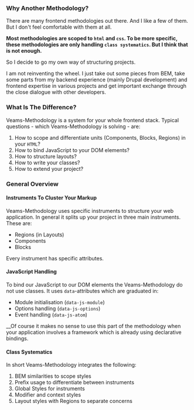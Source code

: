### Why Another Methodology?

There are many frontend methodologies out there. And I like a few of them. But I don't feel comfortable with them at all. 

**Most methodologies are scoped to `html` and `css`. To be more specific, these methodologies are only handling `class systematics`. But I think that is not enough.**

So I decide to go my own way of structuring projects. 

I am not reinventing the wheel. I just take out some pieces from BEM, take some parts from my backend experience (mainly Drupal development) and frontend expertise in various projects and get important exchange through the close dialogue with other developers.

### What Is The Difference?

Veams-Methodology is a system for your whole frontend stack. Typical questions - which Veams-Methodology is solving - are:

1. How to scope and differentiate units (Components, Blocks, Regions) in your `HTML`?
2. How to bind JavaScript to your DOM elements?
3. How to structure layouts?
4. How to write your classes?
5. How to extend your project?

### General Overview

#### Instruments To Cluster Your Markup

Veams-Methodology uses specific instruments to structure your web application. In general it splits up your project in three main instruments. These are:

* Regions (in Layouts)
* Components
* Blocks

Every instrument has specific attributes.

#### JavaScript Handling

To bind our JavaScript to our DOM elements the Veams-Methodology do not use classes. It uses `data`-attributes which are graduated in:

- Module initialisation (`data-js-module`)
- Options handling (`data-js-options`)
- Event handling (`data-js-atom`)

__Of course it makes no sense to use this part of the methodology when your application involves a framework which is already using declarative bindings.

#### Class Systematics

In short Veams-Methodology integrates the following:

1. BEM similarities to scope styles
2. Prefix usage to differentiate between instruments
3. Global Styles for instruments
4. Modifier and context styles
5. Layout styles with Regions to separate concerns
